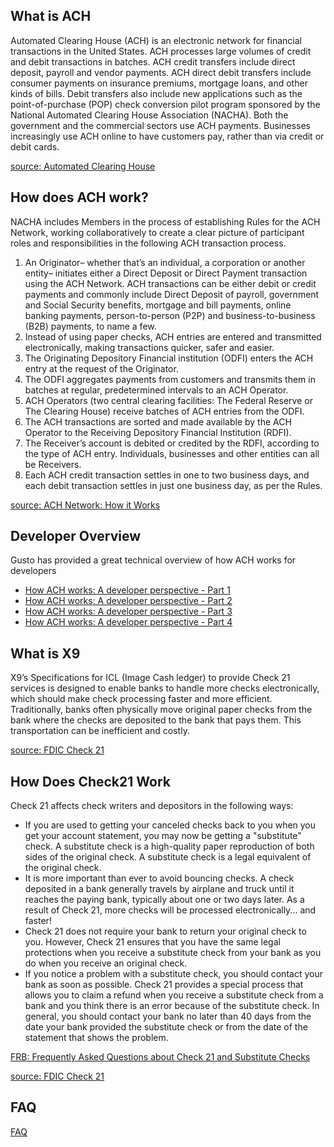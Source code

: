 ## What is ACH
Automated Clearing House (ACH) is an electronic network for financial transactions in the United States. ACH processes large volumes of credit and debit transactions in batches. ACH credit transfers include direct deposit, payroll and vendor payments. ACH direct debit transfers include consumer payments on insurance premiums, mortgage loans, and other kinds of bills. Debit transfers also include new applications such as the point-of-purchase (POP) check conversion pilot program sponsored by the National Automated Clearing House Association (NACHA). Both the government and the commercial sectors use ACH payments. Businesses increasingly use ACH online to have customers pay, rather than via credit or debit cards.

[source: Automated Clearing House](https://en.wikipedia.org/wiki/Automated_Clearing_House)

## How does ACH work? 
NACHA includes Members in the process of establishing Rules for the ACH Network, working collaboratively to create a clear picture of participant roles and responsibilities in the following ACH transaction process.
 

1. An Originator– whether that’s an individual, a corporation or another entity– initiates either a Direct Deposit or Direct Payment transaction using the ACH Network. ACH transactions can be either debit or credit payments and commonly include Direct Deposit of payroll, government and Social Security benefits, mortgage and bill payments, online banking payments, person-to-person (P2P) and business-to-business (B2B) payments, to name a few.
2. Instead of using paper checks, ACH entries are entered and transmitted electronically, making transactions quicker, safer and easier. 
3. The Originating Depository Financial institution (ODFI) enters the ACH entry at the request of the Originator. 
4. The ODFI aggregates payments from customers and transmits them in batches at regular, predetermined intervals to an ACH Operator. 
5. ACH Operators (two central clearing facilities: The Federal Reserve or The Clearing House) receive batches of ACH entries from the ODFI. 
6. The ACH transactions are sorted and made available by the ACH Operator to the Receiving Depository Financial Institution (RDFI). 
7. The Receiver’s account is debited or credited by the RDFI, according to the type of ACH entry. Individuals, businesses and other entities can all be Receivers. 
8. Each ACH credit transaction settles in one to two business days, and each debit transaction settles in just one business day, as per the Rules. 

[source: ACH Network: How it Works](https://www.nacha.org/ach-network)

## Developer Overview

Gusto has provided a great technical overview of how ACH works for developers

- [How ACH works: A developer perspective - Part 1](http://engineering.gusto.com/how-ach-works-a-developer-perspective-part-1/)
- [How ACH works: A developer perspective - Part 2](http://engineering.gusto.com/how-ach-works-a-developer-perspective-part-2/)
- [How ACH works: A developer perspective - Part 3](http://engineering.gusto.com/how-ach-works-a-developer-perspective-part-3/)
- [How ACH works: A developer perspective - Part 4](http://engineering.gusto.com/how-ach-works-a-developer-perspective-part-4/)

## What is X9
X9’s Specifications for ICL (Image Cash ledger) to provide Check 21 services is designed to enable banks to handle more checks electronically, which should make check processing faster and more efficient. Traditionally, banks often physically move original paper checks from the bank where the checks are deposited to the bank that pays them. This transportation can be inefficient and costly.

[source: FDIC Check 21](https://www.fdic.gov/consumers/assistance/protection/check21.html)

## How Does Check21 Work
Check 21 affects check writers and depositors in the following ways:

* If you are used to getting your canceled checks back to you when you get your account statement, you may now be getting a "substitute" check. A substitute check is a high-quality paper reproduction of both sides of the original check. A substitute check is a legal equivalent of the original check.
* It is more important than ever to avoid bouncing checks. A check deposited in a bank generally travels by airplane and truck until it reaches the paying bank, typically about one or two days later. As a result of Check 21, more checks will be processed electronically... and faster!
* Check 21 does not require your bank to return your original check to you. However, Check 21 ensures that you have the same legal protections when you receive a substitute check from your bank as you do when you receive an original check.
* If you notice a problem with a substitute check, you should contact your bank as soon as possible. Check 21 provides a special process that allows you to claim a refund when you receive a substitute check from a bank and you think there is an error because of the substitute check. In general, you should contact your bank no later than 40 days from the date your bank provided the substitute check or from the date of the statement that shows the problem.

[FRB: Frequently Asked Questions about Check 21 and Substitute Checks](www.federalreserve.gov)

[source: FDIC Check 21](https://www.fdic.gov/consumers/assistance/protection/check21.html)

## FAQ

[FAQ](https://www.ffiec.gov/exam/check21/faq.htm)